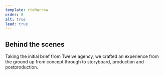 ```yaml
---
template: rteNarrow
order: 8
alt: true
lead: true
---
```


## Behind the scenes

Taking the initial brief from Twelve agency, we crafted an experience from the ground up from concept through to storyboard, production and postproduction.
